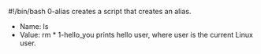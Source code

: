 #!/bin/bash
0-alias creates a script that creates an alias.
* Name: ls
* Value: rm *
1-hello_you prints hello user, where user is the current Linux user.

